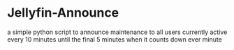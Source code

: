 # Jellyfin-Announce
a simple python script to announce maintenance to all users currently active every 10 minutes until the final 5 minutes when it counts down ever minute
